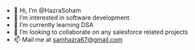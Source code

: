 - 👋 Hi, I’m @HazraSoham
- 👀 I’m interested in software development
- 🌱 I’m currently learning DSA
- 💞️ I’m looking to collaborate on any salesforce related projects
- 📫 Mail me at samhazra67@gmail.com

<!---
HazraSoham/HazraSoham is a ✨ special ✨ repository because its `README.md` (this file) appears on your GitHub profile.
You can click the Preview link to take a look at your changes.
--->
